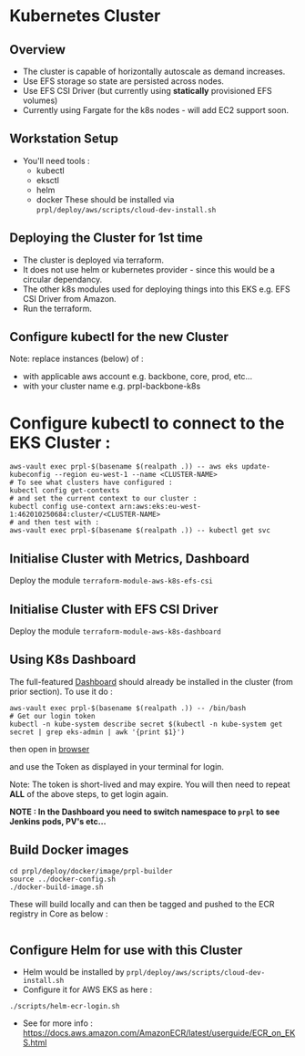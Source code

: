 Kubernetes Cluster
=================

Overview
---------
- The cluster is capable of horizontally autoscale as demand increases.
- Use EFS storage so state are persisted across nodes. 
- Use EFS CSI Driver (but currently using **statically** provisioned EFS volumes)
- Currently using Fargate for the k8s nodes - will add EC2 support soon.

Workstation Setup
-----------------
- You'll need tools :
    - kubectl
    - eksctl
    - helm
    - docker
These should be installed via ```prpl/deploy/aws/scripts/cloud-dev-install.sh```


Deploying the Cluster for 1st time
-----------------------------------
- The cluster is deployed via terraform.
- It does not use helm or kubernetes provider - since this would be a circular dependancy.
- The other k8s modules used for deploying things into this EKS e.g. EFS CSI Driver from Amazon. 
- Run the terraform.
 

Configure kubectl for the new Cluster
-------------------------------------
Note: replace instances (below) of :
- <ENV> with applicable aws account e.g. backbone, core, prod, etc...
- <CLUSTER-NAME> with your cluster name e.g. prpl-backbone-k8s

# Configure kubectl to connect to the EKS Cluster :
```shell script
aws-vault exec prpl-$(basename $(realpath .)) -- aws eks update-kubeconfig --region eu-west-1 --name <CLUSTER-NAME>
# To see what clusters have configured :
kubectl config get-contexts 
# and set the current context to our cluster : 
kubectl config use-context arn:aws:eks:eu-west-1:462010250684:cluster/<CLUSTER-NAME>
# and then test with :
aws-vault exec prpl-$(basename $(realpath .)) -- kubectl get svc
```


Initialise Cluster with Metrics, Dashboard
------------------------------------------
Deploy the module ```terraform-module-aws-k8s-efs-csi```


Initialise Cluster with EFS CSI Driver
---------------------------------------
Deploy the module ```terraform-module-aws-k8s-dashboard```


Using K8s Dashboard
--------------------
The full-featured [Dashboard](https://docs.aws.amazon.com/eks/latest/userguide/dashboard-tutorial.html) should already be installed in the cluster (from prior section).
To use it do :
```shell script
aws-vault exec prpl-$(basename $(realpath .)) -- /bin/bash
# Get our login token
kubectl -n kube-system describe secret $(kubectl -n kube-system get secret | grep eks-admin | awk '{print $1}')
```
then open in [browser](http://localhost:8001/api/v1/namespaces/kubernetes-dashboard/services/https:kubernetes-dashboard:/proxy/#!/login)

and use the Token as displayed in your terminal for login. 

Note: The token is short-lived and may expire. You will then need to repeat **ALL** of the above steps, to get login again.

**NOTE : In the Dashboard you need to switch namespace to ```prpl``` to see Jenkins pods, PV's etc...** 


Build Docker images
-------------------
```shell script
cd prpl/deploy/docker/image/prpl-builder
source ../docker-config.sh
./docker-build-image.sh
```
These will build locally and can then be tagged and pushed to the ECR registry in Core as below :
```shell script

```


Configure Helm for use with this Cluster
-----------------------------------------
- Helm would be installed by ```prpl/deploy/aws/scripts/cloud-dev-install.sh```
- Configure it for AWS EKS as here :
```shell script
./scripts/helm-ecr-login.sh
```
- See for more info : https://docs.aws.amazon.com/AmazonECR/latest/userguide/ECR_on_EKS.html 
